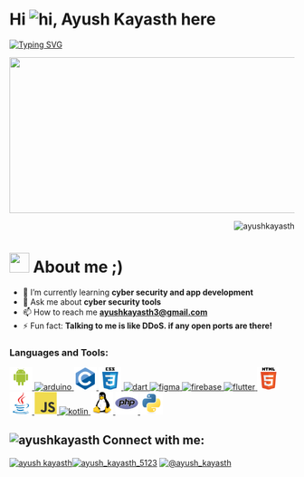 <h1 align="left">Hi <img src="https://user-images.githubusercontent.com/74038190/214644152-52f47eb3-5e31-4f47-8758-05c9468d5596.gif" height="30" width="30" alt="hi" />, Ayush Kayasth here</h1>
<a href="https://git.io/typing-svg"><img src="https://readme-typing-svg.demolab.com?font=Dancing+Script&size=30&pause=1000&random=false&width=435&lines=Aspiring+Cyber+Defender%F0%9F%9B%A1%EF%B8%8F;Application+developer%F0%9F%93%B1" alt="Typing SVG" /></a>

<!--![git_pf](https://github.com/Ayushkayasth/Ayushkayasth/assets/112411379/265309d5-3a7c-41d2-a39f-d6835e6e49c8) !-->

<p><img align="center" height="275" width="1050" src="https://github.com/Ayushkayasth/Ayushkayasth/assets/112411379/265309d5-3a7c-41d2-a39f-d6835e6e49c8"></p>
<!-- ![git_pf](https://github.com/Ayushkayasth/Ayushkayasth/assets/112411379/f51bdbd1-887f-4b41-872a-74e2d848d2ef) !-->

<p align="right"> <img src="https://komarev.com/ghpvc/?username=ayushkayasth&label=Profile%20views&color=0e75b6&style=flat" alt="ayushkayasth" /> </p>

<h1 align="left"><img height="35" width="35" src="https://user-images.githubusercontent.com/74038190/216120974-24a76b31-7f39-41f1-a38f-b3c1377cc612.png"> About me ;)</h1>

- 🌱 I’m currently learning **cyber security and app development**
- 💬 Ask me about **cyber security tools**
- 📫 How to reach me **ayushkayasth3@gmail.com**
- ⚡ Fun fact: **Talking to me is like DDoS. if any open ports are there!**

<h3 align="left">Languages and Tools:</h3>
<p align="left"> <a href="https://developer.android.com" target="_blank" rel="noreferrer"> <img src="https://raw.githubusercontent.com/devicons/devicon/master/icons/android/android-original-wordmark.svg" alt="android" width="40" height="40"/> </a> <a href="https://www.arduino.cc/" target="_blank" rel="noreferrer"> <img src="https://cdn.worldvectorlogo.com/logos/arduino-1.svg" alt="arduino" width="40" height="40"/> </a> <a href="https://www.cprogramming.com/" target="_blank" rel="noreferrer"> <img src="https://raw.githubusercontent.com/devicons/devicon/master/icons/c/c-original.svg" alt="c" width="40" height="40"/> </a> <a href="https://www.w3schools.com/css/" target="_blank" rel="noreferrer"> <img src="https://raw.githubusercontent.com/devicons/devicon/master/icons/css3/css3-original-wordmark.svg" alt="css3" width="40" height="40"/> </a> <a href="https://dart.dev" target="_blank" rel="noreferrer"> <img src="https://www.vectorlogo.zone/logos/dartlang/dartlang-icon.svg" alt="dart" width="40" height="40"/> </a> <a href="https://www.figma.com/" target="_blank" rel="noreferrer"> <img src="https://www.vectorlogo.zone/logos/figma/figma-icon.svg" alt="figma" width="40" height="40"/> </a> <a href="https://firebase.google.com/" target="_blank" rel="noreferrer"> <img src="https://www.vectorlogo.zone/logos/firebase/firebase-icon.svg" alt="firebase" width="40" height="40"/> </a> <a href="https://flutter.dev" target="_blank" rel="noreferrer"> <img src="https://www.vectorlogo.zone/logos/flutterio/flutterio-icon.svg" alt="flutter" width="40" height="40"/> </a> <a href="https://www.w3.org/html/" target="_blank" rel="noreferrer"> <img src="https://raw.githubusercontent.com/devicons/devicon/master/icons/html5/html5-original-wordmark.svg" alt="html5" width="40" height="40"/> </a> <a href="https://www.java.com" target="_blank" rel="noreferrer"> <img src="https://raw.githubusercontent.com/devicons/devicon/master/icons/java/java-original.svg" alt="java" width="40" height="40"/> </a> <a href="https://developer.mozilla.org/en-US/docs/Web/JavaScript" target="_blank" rel="noreferrer"> <img src="https://raw.githubusercontent.com/devicons/devicon/master/icons/javascript/javascript-original.svg" alt="javascript" width="40" height="40"/> </a> <a href="https://kotlinlang.org" target="_blank" rel="noreferrer"> <img src="https://www.vectorlogo.zone/logos/kotlinlang/kotlinlang-icon.svg" alt="kotlin" width="40" height="40"/> </a> <a href="https://www.linux.org/" target="_blank" rel="noreferrer"> <img src="https://raw.githubusercontent.com/devicons/devicon/master/icons/linux/linux-original.svg" alt="linux" width="40" height="40"/> </a> <a href="https://www.php.net" target="_blank" rel="noreferrer"> <img src="https://raw.githubusercontent.com/devicons/devicon/master/icons/php/php-original.svg" alt="php" width="40" height="40"/> </a> <a href="https://www.python.org" target="_blank" rel="noreferrer"> <img src="https://raw.githubusercontent.com/devicons/devicon/master/icons/python/python-original.svg" alt="python" width="40" height="40"/> </a> </p>



<h2 align="left"><img src="https://user-images.githubusercontent.com/74038190/214644145-264f4759-7633-441e-9d67-d8dda9d50d26.gif" height="35" width="50" alt="ayushkayasth" /> Connect with me:</h2>
<p align="left">
  
<a href="https://www.linkedin.com/in/ayush-kayasth-9166ab222?lipi=urn%3Ali%3Apage%3Ad_flagship3_profile_view_base_contact_details%3BByjw2OU6TBe%2BLS4FAeQ06g%3D%3D" target="blank"><img align="center" src="https://user-images.githubusercontent.com/74038190/235294012-0a55e343-37ad-4b0f-924f-c8431d9d2483.gif" alt="ayush kayasth" height="50" width="50" /></a><a href="https://www.instagram.com/ayush_kayasth_5123/" target="blank"><img align="center" src="https://user-images.githubusercontent.com/74038190/235294013-a33e5c43-a01c-43f6-b44d-a406d8b4ab75.gif" alt="ayush_kayasth_5123" height="50" width="50" /></a> <a href="https://medium.com/@ayushkayasth3" target="blank"><img align="center" src="https://miro.medium.com/v2/resize:fit:640/format:webp/1*UHWLRYQYZw8cKUkXgVvsFA.gif" alt="@ayush_kayasth" height="35" width="35" /></a>
</p>

